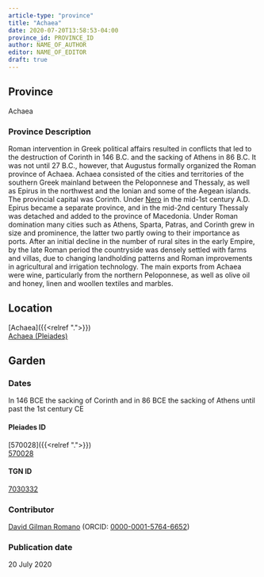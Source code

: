 ```yaml
---
article-type: "province"
title: "Achaea"
date: 2020-07-20T13:58:53-04:00
province_id: PROVINCE_ID
author: NAME_OF_AUTHOR
editor: NAME_OF_EDITOR
draft: true
---
```


## Province

Achaea

### Province Description

Roman intervention in Greek political affairs resulted in conflicts that led to the destruction of Corinth in 146 B.C. and the sacking of Athens in 86 B.C. It was not until 27 B.C., however, that Augustus formally organized the Roman province of Achaea. Achaea consisted of the cities and territories of the southern Greek mainland between the Peloponnese and Thessaly, as well as Epirus in the northwest and the Ionian and some of the Aegean islands.
The provincial capital was Corinth. Under [Nero](link) in the mid-1st century A.D. Epirus became a separate province, and in the mid-2nd century Thessaly was detached and added to the province of Macedonia. Under Roman domination many cities such as Athens, Sparta, Patras, and Corinth grew in size and prominence, the latter two partly owing to their importance as ports.  After an initial decline in the number of rural sites in the early Empire, by the late Roman period the countryside was densely settled with farms and villas, due to changing landholding patterns and Roman improvements in agricultural and irrigation technology. The main exports from Achaea were wine, particularly from the northern Peloponnese, as well as olive oil and honey, linen and woollen textiles and marbles.


## Location

[Achaea]({{<relref ".">}}) \
[Achaea (Pleiades)](https://pleiades.stoa.org/places/570028)

<!--### Location Description-->

<!-- LEAVE THIS BLANK FOR NOW -->

<!--## Sublocation-->

<!--
[AREA WITHIN LOCATION, LIKE “PALATINE HILL”](GEOREFERENCE LINK)
A sublocation is any area larger than an individual garden, but located within a location. I would always try to include a link to a controlled vocabulary here if possible. This ID may well be different from the Garden ID, e.g., Pompeii versus a Garden in one of the houses which has its own Pleiades ID.
-->

<!--### Sublocation Description-->

<!-- DESCRIPTION -->

## Garden
<!-- List of gardens in province -->
<!-- May be left blank for now -->


### Dates

In 146 BCE the sacking of Corinth and in 86 BCE the sacking of Athens until past the 1st century CE

<!--#### Periodo ID-->

<!-- [PERIODO_ID](https://pleiades.stoa.org/places/PLEIADES_ID) -->

#### Pleiades ID

[570028]({{<relref ".">}}) \
[570028](https://pleiades.stoa.org/places/570028)

#### TGN ID

[7030332](http://vocab.getty.edu/page/tgn/7030332)

### Contributor

[David Gilman Romano](https://anthropology.arizona.edu/user/david-gilman-romano) (ORCID: [0000-0001-5764-6652](https://orcid.org/0000-0001-5764-6652))

### Publication date

20 July 2020
